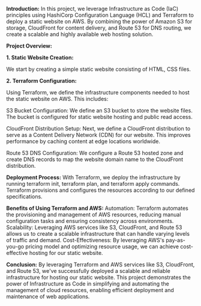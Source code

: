**Introduction:**
In this project, we leverage Infrastructure as Code (IaC) principles using HashiCorp Configuration Language (HCL) and Terraform to deploy a static website on AWS. By combining the power of Amazon S3 for storage, CloudFront for content delivery, and Route 53 for DNS routing, we create a scalable and highly available web hosting solution.

**Project Overview:**

**1. Static Website Creation:**

 We start by creating a simple static website consisting of HTML, CSS files.

**2. Terraform Configuration:** 

Using Terraform, we define the infrastructure components needed to host the static website on AWS. This includes:

S3 Bucket Configuration: We define an S3 bucket to store the website files. The bucket is configured for static website hosting and public read access.

CloudFront Distribution Setup: Next, we define a CloudFront distribution to serve as a Content Delivery Network (CDN) for our website. This improves performance by caching content at edge locations worldwide.

Route 53 DNS Configuration: We configure a Route 53 hosted zone and create DNS records to map the website domain name to the CloudFront distribution.

**Deployment Process:** 
With Terraform, we deploy the infrastructure by running terraform init, terraform plan, and terraform apply commands. Terraform provisions and configures the resources according to our defined specifications.

**Benefits of Using Terraform and AWS:**
Automation: Terraform automates the provisioning and management of AWS resources, reducing manual configuration tasks and ensuring consistency across environments.
Scalability: Leveraging AWS services like S3, CloudFront, and Route 53 allows us to create a scalable infrastructure that can handle varying levels of traffic and demand.
Cost-Effectiveness: By leveraging AWS's pay-as-you-go pricing model and optimizing resource usage, we can achieve cost-effective hosting for our static website.

**Conclusion:**
By leveraging Terraform and AWS services like S3, CloudFront, and Route 53, we've successfully deployed a scalable and reliable infrastructure for hosting our static website. This project demonstrates the power of Infrastructure as Code in simplifying and automating the management of cloud resources, enabling efficient deployment and maintenance of web applications.


